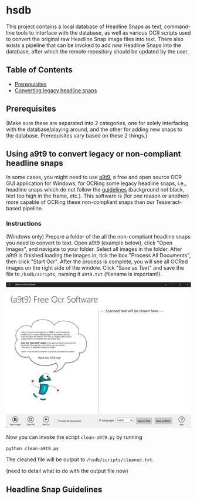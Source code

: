 # hsdb

This project contains a local database of Headline Snaps as text, command-line tools to interface with the database, as well as various OCR scripts used to convert the original raw Headline Snap image files into text. There also exists a pipeline that can be invoked to add _new_ Headline Snaps into the database, after which the remote repository should be updated by the user.

## Table of Contents

- [Prerequisites](#prerequisites)
- [Converting legacy headline snaps](#using-a9t9-to-convert-legacy-or-non-compliant-headline-snaps)

## Prerequisites

(Make sure these are separated into 2 categories, one for solely interfacing with the database/playing around, and the other for adding new snaps to the database. Prerequisites vary based on these 2 things.)

## Using a9t9 to convert legacy or non-compliant headline snaps

In some cases, you might need to use [a9t9](https://github.com/A9T9/Free-OCR-Software), a free and open source OCR GUI application for Windows, for OCRing some legacy headline snaps, i.e., headline snaps which do not follow the [guidelines](#headline-snap-guidelines) (background not black, text too high in the frame, etc.). This software is (for one reason or another) more capable of OCRing these non-compliant snaps than our Tesseract-based pipeline.

### Instructions

(Windows only) Prepare a folder of the all the non-compliant headline snaps you need to convert to text. Open a9t9 (example below), click "Open Images", and navigate to your folder. Select all images in the folder. After a9t9 is finished loading the images in, tick the box "Process All Documents", then click "Start Ocr". After the process is complete, you will see all OCRed images on the right side of the window. Click "Save as Text" and save the file to `/hsdb/scripts`, naming it `a9t9.txt` (filename is important!).

![a9t9 example](./assets/a9t9.png)

Now you can invoke the script `clean-a9t9.py` by running

```{python}
python clean-a9t9.py
```

The cleaned file will be output to `/hsdb/scripts/cleaned.txt`.

(need to detail what to do with the output file now)

## Headline Snap Guidelines

